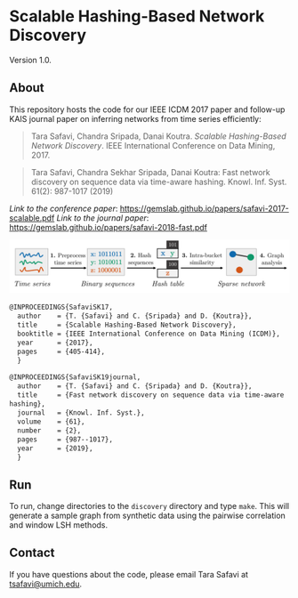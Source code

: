 # Scalable Hashing-Based Network Discovery
Version 1.0.

## About

This repository hosts the code for our IEEE ICDM 2017 paper and follow-up KAIS journal paper on inferring networks from time series efficiently:
> Tara Safavi, Chandra Sripada, Danai Koutra. _Scalable Hashing-Based Network Discovery_. IEEE International Conference on Data Mining, 2017.

> Tara Safavi, Chandra Sekhar Sripada, Danai Koutra: Fast network discovery on sequence data via time-aware hashing. Knowl. Inf. Syst. 61(2): 987-1017 (2019)

*Link to the conference paper*: https://gemslab.github.io/papers/safavi-2017-scalable.pdf
*Link to the journal paper*:  https://gemslab.github.io/papers/safavi-2018-fast.pdf

<p align="center">
<img src="https://github.com/GemsLab/hashing-based-network-discovery/blob/master/overview.png" width="700"  alt="Overview of hashing-based network discovery">
</p>

```
@INPROCEEDINGS{SafaviSK17,
  author    = {T. {Safavi} and C. {Sripada} and D. {Koutra}},
  title     = {Scalable Hashing-Based Network Discovery}, 
  booktitle = {IEEE International Conference on Data Mining (ICDM)}, 
  year      = {2017},
  pages     = {405-414},
  }
```
```
@INPROCEEDINGS{SafaviSK19journal,
  author    = {T. {Safavi} and C. {Sripada} and D. {Koutra}},
  title     = {Fast network discovery on sequence data via time-aware hashing}, 
  journal   = {Knowl. Inf. Syst.},
  volume    = {61},
  number    = {2},
  pages     = {987--1017},
  year      = {2019},
  }
```

## Run
To run, change directories to the ```discovery``` directory and type ```make```.
This will generate a sample graph from synthetic data using the pairwise correlation and window LSH methods.

## Contact
If you have questions about the code, please email Tara Safavi at tsafavi@umich.edu.


